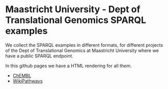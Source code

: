# Maastricht University - Dept of Translational Genomics SPARQL examples

We collect the SPARQL examples in different formats,
for different projects of the Dept&nbsp;of&nbsp;Translational&nbsp;Genomics
at Maastricht University where we have a public SPARQL endpoint.

In this github pages we have a HTML rendering for all them.

 * [ChEMBL](./examples/ChEMBL/)
 * [WikiPathways](./examples/WikiPathways/)

